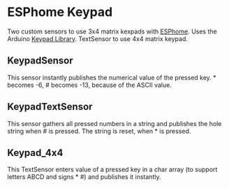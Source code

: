 # ESPhome Keypad
Two custom sensors to use 3x4 matrix kexpads with [ESPhome](https://github.com/esphome/esphome). Uses the Arduino [Keypad Library](https://github.com/Chris--A/Keypad).
TextSensor to use 4x4 matrix keypad.

## KeypadSensor
This sensor instantly publishes the numerical value of the pressed key. * becomes -6, # becomes -13, because of the ASCII value.

## KeypadTextSensor
This sensor gathers all pressed numbers in a string and publishes the hole string when # is pressed. The string is reset, when * is pressed.

## Keypad_4x4
This TextSensor enters value of a pressed key in a char array (to support letters ABCD and signs * #) and publishes it instantly.
